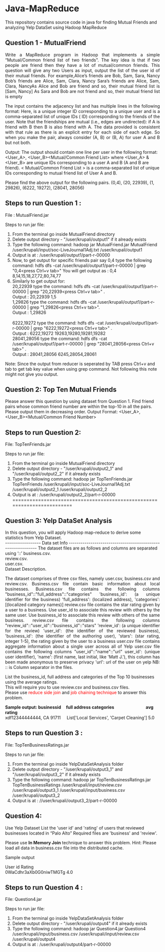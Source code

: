 # Java-MapReduce
This repository contains source code in java for finding Mutual Friends and analyzing Yelp DataSet using Hadoop MapReduce

## Question 1 - MutualFriend

<p align="justify">
Write a MapReduce program in Hadoop that implements a simple “Mutual/Common friend list of two friends". The key idea is that if two people are friend then they have a lot of mutual/common friends. This question will give any two Users as input, output the list of the user id of their mutual friends.
For example,Alice’s friends are Bob, Sam, Sara, Nancy Bob’s friends are Alice, Sam, Clara, Nancy Sara’s friends are Alice, Sam, Clara, NancyAs Alice and Bob are friend and so, their mutual friend list is [Sam, Nancy]
As Sara and Bob are not friend and so, their mutual friend list is empty
</p>

<p align="justify">
The input contains the adjacency list and has multiple lines in the following format:
<User><TAB><Friends>
Here, <User> is a unique integer ID corresponding to a unique user and <Friends> is a comma-separated list of unique IDs (<User> ID) corresponding to the friends of the user. Note that the friendships are mutual (i.e., edges are undirected): if A is friend with B then B is also friend with A. The data provided is consistent with that rule as there is an explicit entry for each side of each edge. So when you make the pair, always consider (A, B) or (B, A) for user A and B but not both.  

Output: The output should contain one line per user in the following format:
<User_A>, <User_B><TAB><Mutual/Common Friend List>
where <User_A> & <User_B> are unique IDs corresponding to a user A and B (A and B are friend). < Mutual/Common Friend List > is a comma-separated list of unique IDs corresponding to mutual friend list of User A and B.
  </p>
 Please find the above output for the following pairs.
(0,4), (20, 22939), (1, 29826), (6222, 19272), (28041, 28056)

## Steps to run Question 1 :

File : MutualFriend.jar

Steps to run jar file:

1. From the terminal go inside MutualFriend directory
2. Delete output directory - "/user/krupali/output1" if it already exists
3. Type the following command: hadoop jar MutualFriend.jar MutualFriend /user/krupali/input/soc-LiveJournal1Adj.txt /user/krupali/output1
4. Output is at : /user/krupali/output1/part-r-00000 
5. Now, to get output for specific friends pair say 0,4 type the following command: hdfs dfs -cat /user/krupali/output1/part-r-00000 | grep "0,4<press Ctrl+v tab>"
You will get output as : 0,4	8,14,15,18,27,72,80,74,77
6. Similarly to get output for:
<br/>20,22939 	type the command: hdfs dfs -cat /user/krupali/output1/part-r-00000 | grep "20,22939<press Ctrl+v tab>" . 
<br/>Output : 20,22939	1,5
<br/>1,29826 	type the command: hdfs dfs -cat /user/krupali/output1/part-r-00000 | grep "1,29826<press Ctrl+v tab>". 
<br/>Output : 1,29826	
<br/>6222,19272	type the command: hdfs dfs -cat /user/krupali/output1/part-r-00000 | grep "6222,19272<press Ctrl+v tab>" . 
<br/>Output : 6222,19272	19263,19280,19281,19282
<br/>28041,28056	type the command: hdfs dfs -cat /user/krupali/output1/part-r-00000 | grep "28041,28056<press Ctrl+v tab>" . 
<br/>Output : 28041,28056	6245,28054,28061

Note: Since the output from reducer is seperated by TAB press Ctrl+v and tab to get tab key value when using grep command. Not following this note might not give you output.

## Question 2: Top Ten Mutual Friends

Please answer this question by using dataset from Question 1.
Find friend pairs whose common friend number are within the top-10 in all the pairs. Please output them in decreasing order.
Output Format:
<User_A>, <User_B><TAB><Mutual/Common Friend Number>

## Steps to run Question 2:

File: TopTenFriends.jar

Steps to run jar file:

1. From the terminal go inside MutualFriend directory
2. Delete output directory - "/user/krupali/output2_1" and "/user/krupali/output2_2" if it already exists
3. Type the following command:  hadoop jar TopTenFriends.jar TopTenFriends /user/krupali/input/soc-LiveJournal1Adj.txt /user/krupali/output2_1 /user/krupali/output2_2
4. Output is at : /user/krupali/output2_2/part-r-00000
========================================================================
## Question 3: Yelp DataSet Analysis

In this question, you will apply Hadoop map-reduce to derive some statistics from Yelp Dataset.  
------------------ Data set Info -------------------------------------------------------------- 
The dataset files are as follows and columns are separated using ‘::’ business.csv.  
review.csv.  
user.csv.  
Dataset Description.  
<p align="justify">
The dataset comprises of three csv files, namely user.csv, business.csv and review.csv.  
Business.csv file contain basic information about local businesses. Business.csv file contains the following columns "business_id"::"full_address"::"categories"
'business_id': (a unique identifier for the business) 'full_address': (localized address),
'categories': [(localized category names)]
review.csv file contains the star rating given by a user to a business. Use user_id to associate this review with others by the same user. Use business_id to associate this review with others of the same business.
review.csv file contains the following columns "review_id"::"user_id"::"business_id"::"stars"
'review_id': (a unique identifier for the review)
'user_id': (the identifier of the reviewed business),
'business_id': (the identifier of the authoring user),
'stars': (star rating, integer 1-5), the rating given by the user to a business
user.csv file contains aggregate information about a single user across all of Yelp user.csv file contains the following columns "user_id"::"name"::"url"
user_id': (unique user identifier),
'name': (first name, last initial, like 'Matt J.'), this column has been made anonymous to preserve privacy
'url': url of the user on yelp
NB: :: is Column separator in the files.  
  
List the business_id, full address and categories of the Top 10 businesses using the average ratings.  
This will require you to use review.csv and business.csv files.  
  Please use <font color="red">reduce side join </font> and <font color="red">job chaining technique </font> to answer this problem.

<b>Sample output:
businessid      full address  categories                                avg rating  </b>  
xdf12344444444, CA 91711      List['Local Services', 'Carpet Cleaning'] 5.0



## Steps to run Question 3 :

File: TopTenBusinessRatings.jar

Steps to run jar file:

1. From the terminal go inside YelpDataSetAnalysis folder
2. Delete output directory - "/user/krupali/output3_1" and "/user/krupali/output3_2" if it already exists
3. Type the following command:  hadoop jar TopTenBusinessRatings.jar TopTenBusinessRatings /user/krupali/input/review.csv /user/krupali/output3_1 /user/krupali/input/business.csv /user/krupali/output3_2
4. Output is at : //user/krupali/output3_2/part-r-00000


## Question 4:

Use Yelp Dataset
List the 'user id' and 'rating' of users that reviewed businesses located in “Palo Alto”
Required files are 'business' and 'review'.

Please use <b>In Memory Join</b> technique to answer this problem. Hint: Please load all data in business.csv file into the distributed cache.

Sample output
 
User id                Rating  
0WaCdhr3aXb0G0niwTMGTg 4.0
## Steps to run Question 4 :
File: Question4.jar

Steps to run jar file:

1. From the terminal go inside YelpDataSetAnalysis folder
2. Delete output directory - "/user/krupali/output4" if it already exists
3. Type the following command: hadoop jar Question4.jar Question4 /user/krupali/input/business.csv /user/krupali/input/review.csv /user/krupali/output4
4. Output is at : /user/krupali/output4/part-r-00000
 



